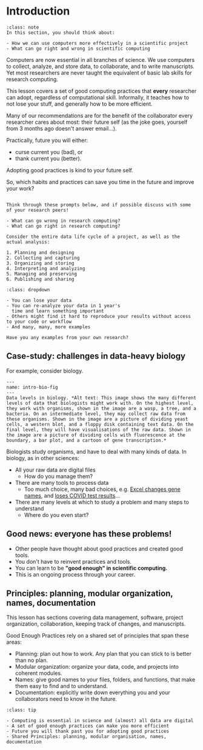 # Introduction


```{admonition} Objectives
:class: note
In this section, you should think about:

- How we can use computers more effectively in a scientific project
- What can go right and wrong in scientific computing
```

Computers are now essential in all branches of science.
We use computers to collect, analyze, and store data, to collaborate, and to write manuscripts.
Yet most researchers are never taught the equivalent of basic lab skills for research computing.

This lesson covers a set of good computing practices that **every** researcher can adopt,
regardless of computational skill.
Informally, it teaches how to not lose your stuff, and generally how to be more efficient.

Many of our recommendations are for the benefit of the collaborator every researcher cares about most:
their future self (as the joke goes, yourself from 3 months ago doesn't answer email…).

Practically, future you will either:

- curse current you (bad), or
- thank current you (better).

Adopting good practices is kind to your future self.

So, which habits and practices can save you time in the future and improve your work?


```{admonition} Challenge

Think through these prompts below, and if possible discuss with some of your research peers!

- What can go wrong in research computing?
- What can go right in research computing?

Consider the entire data life cycle of a project, as well as the actual analysis:

1. Planning and designing
2. Collecting and capturing
3. Organizing and storing
4. Interpreting and analyzing
5. Managing and preserving
6. Publishing and sharing
```

```{admonition} Click to reveal some suggestions
:class: dropdown

- You can lose your data
- You can re-analyze your data in 1 year's
  time and learn something important
- Others might find it hard to reproduce your results without access to your code or workflow
- And many, many, more examples

Have you any examples from your own research?

```

## Case-study: challenges in data-heavy biology

For example, consider biology.

```{figure} fig/ew-intro.png
---
name: intro-bio-fig
---
Data levels in biology. *Alt text: This image shows the many different levels of data that biologists might work with. On the highest level, they work with organisms, shown in the image are a wasp, a tree, and a bacteria. On an intermediate level, they may collect raw data from these organisms. Shown in the image are a picture of dividing yeast cells, a western blot, and a floppy disk containing text data. On the final level, they will have visualisations of the raw data. Shown in the image are a picture of dividing cells with fluorescence at the boundary, a bar plot, and a cartoon of gene transcription.*
```


Biologists study organisms, and have to deal with many kinds of data.
In biology, as in other sciences:

- All your raw data are digital files
  - How do you manage them?
- There are many tools to process data
  - Too much choice, many bad choices, e.g. [Excel changes gene names](https://doi.org/10.1186/s13059-016-1044-7), and [loses COVID test results](https://www.bbc.co.uk/news/technology-54423988)...
- There are many levels at which to study a problem and many steps to understand
  - Where do you even start?

## Good news: everyone has these problems!

- Other people have thought about good practices and created good tools.
- You don't have to reinvent practices and tools.
- You can learn to be **"good enough" in scientific computing.**
- This is an ongoing process through your career.

## Principles: planning, modular organization, names, documentation

This lesson has sections covering data management, software, project organization, collaboration, keeping track of changes, and manuscripts.

Good Enough Practices rely on a shared set of principles that span these areas:

- Planning: plan out how to work. Any plan that you can stick to is better than no plan.
- Modular organization: organize your data, code, and projects into coherent modules.
- Names: give good names to your files, folders, and functions, that make them easy to find and to understand.
- Documentation: explicitly write down everything you and your collaborators need to know in the future.

```{admonition} Key points
:class: tip

- Computing is essential in science and (almost) all data are digital
- A set of good enough practices can make you more efficient
- Future you will thank past you for adopting good practices
- Shared Principles: planning, modular organisation, names, documentation
```


